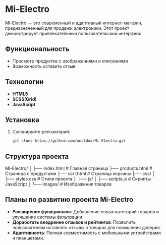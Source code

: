 # Mi-Electro

Mi-Electro — это современный и адаптивный интернет-магазин, предназначенный для продажи электроники. Этот проект демонстрирует привлекательный пользовательский интерфейс.

## Функциональность

- Просмотр продуктов с изображениями и описаниями
- Возможность оставить отзыв

## Технологии

- **HTML5**
- **SCSS(Grid)**
- **JavaScript**

## Установка

1. Склонируйте репозиторий:
   ```bash
   git clone https://github.com/anstdud/Mi-Electro.git

## Структура проекта

Mi-Electro/
│
├── index.html         # Главная страница
├── products.html      # Страница с продуктами
├── cart.html          # Страница корзины
├── css/
│   ├── styles.css     # Стили проекта
│
├── js/
│   ├── scripts.js     # Скрипты JavaScript
│
└── images/            # Изображения товаров

## Планы по развитию проекта Mi-Electro

- **Расширение функционала**: Добавление новых категорий товаров и улучшение системы фильтрации.
- **Доработать внедрение отзывов и рейтингов**: Позволить пользователям оставлять отзывы о товарах для повышения доверия.
- **Адаптивность**: Полная совместимость с мобильными устройствами и планшетами.
